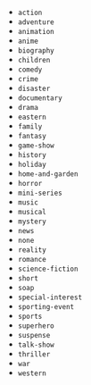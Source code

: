 - `action`
- `adventure`
- `animation`
- `anime`
- `biography`
- `children`
- `comedy`
- `crime`
- `disaster`
- `documentary`
- `drama`
- `eastern`
- `family`
- `fantasy`
- `game-show`
- `history`
- `holiday`
- `home-and-garden`
- `horror`
- `mini-series`
- `music`
- `musical`
- `mystery`
- `news`
- `none`
- `reality`
- `romance`
- `science-fiction`
- `short`
- `soap`
- `special-interest`
- `sporting-event`
- `sports`
- `superhero`
- `suspense`
- `talk-show`
- `thriller`
- `war`
- `western`
